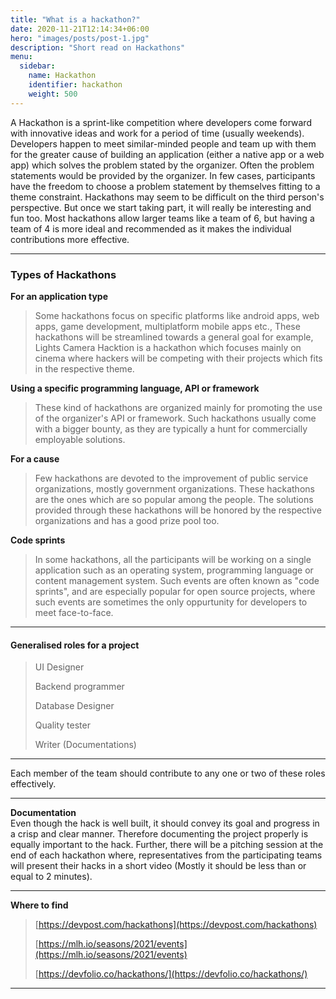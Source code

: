 ```yaml
---
title: "What is a hackathon?"
date: 2020-11-21T12:14:34+06:00
hero: "images/posts/post-1.jpg"
description: "Short read on Hackathons"
menu:
  sidebar:
    name: Hackathon
    identifier: hackathon
    weight: 500
---
```


A Hackathon is a sprint-like competition where developers come forward with innovative ideas and work for a period of time (usually weekends). Developers happen to meet similar-minded people and team up with them for the greater cause of building an application (either a native app or a web app) which solves the problem stated by the organizer. Often the problem statements would be provided by the organizer. In few cases, participants have the freedom to choose a problem statement by themselves fitting to a theme constraint. Hackathons may seem to be difficult on the third person's perspective. But once we start taking part, it will really be interesting and fun too. Most hackathons allow larger teams like a team of 6, but having a team of 4 is more ideal and recommended as it makes the individual contributions more effective.<br>

******

### Types of Hackathons

**For an application type**

> Some hackathons focus on specific platforms like android apps, web apps, game development, multiplatform mobile apps etc., These hackathons will be
> streamlined towards a general goal for example, Lights Camera Hacktion is a hackathon which focuses mainly on cinema where hackers will be competing with
> their projects which fits in the respective theme.

**Using a specific programming language, API or framework**

> These kind of hackathons are organized mainly for promoting the use of the organizer's API or framework. Such hackathons usually come with a bigger bounty, as
> they are typically a hunt for commercially employable solutions.

**For a cause**

> Few hackathons are devoted to the improvement of public service organizations, mostly government organizations. These hackathons are the ones which are so
> popular among the people. The solutions provided through these hackathons will be honored by the respective organizations and has a good prize pool too.

**Code sprints**

> In some hackathons, all the participants will be working on a single application such as an operating system, programming language or content management
> system. Such events are often known as "code sprints", and are especially popular for open source projects, where such events are sometimes the only
> oppurtunity for developers to meet face-to-face.

******
#### Generalised roles for a project
>  UI Designer
> 
>  Backend programmer
>
>  Database Designer
>
>  Quality tester
>
>  Writer (Documentations)
******
Each member of the team should contribute to any one or two of these roles effectively.
******
**Documentation**  
Even though the hack is well built, it should convey its goal and progress in a crisp and clear manner. Therefore documenting the project properly is equally
important to the hack. Further, there will be a pitching session at the end of each hackathon where, representatives from the participating teams will present
their hacks in a short video (Mostly it should be less than or equal to 2 minutes).
******

**Where to find**  
> [https://devpost.com/hackathons](https://devpost.com/hackathons)  
>
> [https://mlh.io/seasons/2021/events](https://mlh.io/seasons/2021/events)  
>
> [https://devfolio.co/hackathons/](https://devfolio.co/hackathons/)

******

